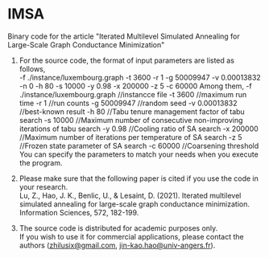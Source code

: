 # IMSA
Binary code for the article "Iterated Multilevel Simulated Annealing for Large-Scale Graph Conductance Minimization"

1. For the source code, the format of input parameters are listed as follows,    
   -f ./instance/luxembourg.graph -t 3600 -r 1 -g 50009947 -v 0.00013832 -n 0 -h 80 -s 10000 -y 0.98 -x 200000 -z 5 -c 60000
   Among them, 
   -f ./instance/luxembourg.graph //instancce file
   -t 3600 //maximum run time
   -r 1 //run counts
   -g 50009947 //random seed
   -v 0.00013832 //best-known result 
   -h 80 //Tabu tenure management factor of tabu search
   -s 10000 //Maximum number of consecutive non-improving iterations of tabu search
   -y 0.98 //Cooling ratio of SA search
   -x 200000 //Maximum number of iterations per temperature of SA search
   -z 5 //Frozen state parameter of SA search
   -c 60000 //Coarsening threshold
   You can specify the parameters to match your needs when you execute the program.
  
2. Please make sure that the following paper is cited if you use the code in your research.    
   Lu, Z., Hao, J. K., Benlic, U., & Lesaint, D. (2021). Iterated multilevel simulated annealing for large-scale graph conductance minimization. Information Sciences, 572, 182-199.

3. The source code is distributed for academic purposes only.    
   If you wish to use it for commercial applications, please contact the authors (zhilusix@gmail.com, jin-kao.hao@univ-angers.fr).
